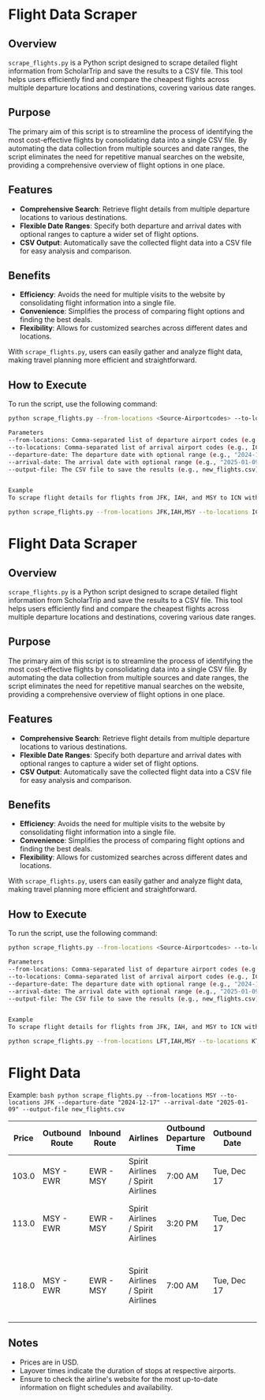 # Flight Data Scraper

## Overview

`scrape_flights.py` is a Python script designed to scrape detailed flight information from ScholarTrip and save the results to a CSV file. This tool helps users efficiently find and compare the cheapest flights across multiple departure locations and destinations, covering various date ranges.

## Purpose

The primary aim of this script is to streamline the process of identifying the most cost-effective flights by consolidating data into a single CSV file. By automating the data collection from multiple sources and date ranges, the script eliminates the need for repetitive manual searches on the website, providing a comprehensive overview of flight options in one place.

## Features

- **Comprehensive Search**: Retrieve flight details from multiple departure locations to various destinations.
- **Flexible Date Ranges**: Specify both departure and arrival dates with optional ranges to capture a wider set of flight options.
- **CSV Output**: Automatically save the collected flight data into a CSV file for easy analysis and comparison.

## Benefits

- **Efficiency**: Avoids the need for multiple visits to the website by consolidating flight information into a single file.
- **Convenience**: Simplifies the process of comparing flight options and finding the best deals.
- **Flexibility**: Allows for customized searches across different dates and locations.

With `scrape_flights.py`, users can easily gather and analyze flight data, making travel planning more efficient and straightforward.


## How to Execute
To run the script, use the following command:

```bash
python scrape_flights.py --from-locations <Source-Airportcodes> --to-locations <Destination-Airportcodes> --departure-date "<date>" --arrival-date "<date>" --output-file <name-of-output-file>

```

```bash
Parameters
--from-locations: Comma-separated list of departure airport codes (e.g., JFK,IAH,MSY).
--to-locations: Comma-separated list of arrival airport codes (e.g., ICN).
--departure-date: The departure date with optional range (e.g., "2024-12-17 3d"). This means the script will consider dates from 3 days before to 3 days after the specified date.
--arrival-date: The arrival date with optional range (e.g., "2025-01-09 2d"). This means the script will consider dates from 2 days before to 2 days after the specified date.
--output-file: The CSV file to save the results (e.g., new_flights.csv).


Example
To scrape flight details for flights from JFK, IAH, and MSY to ICN with a departure date of December 17, 2024, and an arrival date of January 9, 2025, including a 3-day range before and 2-day range after, and save the results to new_flights.csv, use the following command:
```
```bash
python scrape_flights.py --from-locations JFK,IAH,MSY --to-locations ICN --departure-date "2024-12-17 3d" --arrival-date "2025-01-09 2d" --output-file new_flights.csv
```

# Flight Data Scraper

## Overview

`scrape_flights.py` is a Python script designed to scrape detailed flight information from ScholarTrip and save the results to a CSV file. This tool helps users efficiently find and compare the cheapest flights across multiple departure locations and destinations, covering various date ranges.

## Purpose

The primary aim of this script is to streamline the process of identifying the most cost-effective flights by consolidating data into a single CSV file. By automating the data collection from multiple sources and date ranges, the script eliminates the need for repetitive manual searches on the website, providing a comprehensive overview of flight options in one place.

## Features

- **Comprehensive Search**: Retrieve flight details from multiple departure locations to various destinations.
- **Flexible Date Ranges**: Specify both departure and arrival dates with optional ranges to capture a wider set of flight options.
- **CSV Output**: Automatically save the collected flight data into a CSV file for easy analysis and comparison.

## Benefits

- **Efficiency**: Avoids the need for multiple visits to the website by consolidating flight information into a single file.
- **Convenience**: Simplifies the process of comparing flight options and finding the best deals.
- **Flexibility**: Allows for customized searches across different dates and locations.

With `scrape_flights.py`, users can easily gather and analyze flight data, making travel planning more efficient and straightforward.


## How to Execute
To run the script, use the following command:

```bash
python scrape_flights.py --from-locations <Source-Airportcodes> --to-locations <Destination-Airportcodes> --departure-date "<date>" --arrival-date "<date>" --output-file <name-of-output-file>

```

```bash
Parameters
--from-locations: Comma-separated list of departure airport codes (e.g., JFK,IAH,MSY).
--to-locations: Comma-separated list of arrival airport codes (e.g., ICN).
--departure-date: The departure date with optional range (e.g., "2024-12-17 3d"). This means the script will consider dates from 3 days before to 3 days after the specified date.
--arrival-date: The arrival date with optional range (e.g., "2025-01-09 2d"). This means the script will consider dates from 2 days before to 2 days after the specified date.
--output-file: The CSV file to save the results (e.g., new_flights.csv).


Example
To scrape flight details for flights from JFK, IAH, and MSY to ICN with a departure date of December 17, 2024, and an arrival date of January 9, 2025, including a 3-day range before and 2-day range after, and save the results to new_flights.csv, use the following command:
```
```bash
python scrape_flights.py --from-locations LFT,IAH,MSY --to-locations KTM --departure-date "2024-12-17 3d" --arrival-date "2025-01-09 3d" --output-file new_flights.csv
```

# Flight Data
Example:
``bash
 python scrape_flights.py --from-locations MSY --to-locations JFK --departure-date "2024-12-17" --arrival-date "2025-01-09" --output-file new_flights.csv
``

| Price | Outbound Route | Inbound Route | Airlines | Outbound Departure Time | Outbound Date | Outbound Duration | Inbound Departure Time | Inbound Date | Inbound Duration | Outbound Layover | Inbound Layover |
|-------|----------------|---------------|----------|-------------------------|---------------|-------------------|------------------------|--------------|------------------|------------------|-----------------|
| 103.0 | MSY - EWR | EWR - MSY | Spirit Airlines / Spirit Airlines | 7:00 AM | Tue, Dec 17 | 3h 2m | 10:03 PM | Thu, Jan 9 | 3h 2m | [] | [] |
| 113.0 | MSY - EWR | EWR - MSY | Spirit Airlines / Spirit Airlines | 3:20 PM | Tue, Dec 17 | 3h 2m | 10:03 PM | Thu, Jan 9 | 3h 2m | ['2h 17m layover in Orlando International Airport'] | [] |
| 118.0 | MSY - EWR | EWR - MSY | Spirit Airlines / Spirit Airlines | 7:00 AM | Tue, Dec 17 | 3h 2m | 1:11 PM | Thu, Jan 9 | 3h 2m | [] | ['2h 54m layover in Hartsfield Jackson Atlanta International Airport'] |

## Notes
- Prices are in USD.
- Layover times indicate the duration of stops at respective airports.
- Ensure to check the airline's website for the most up-to-date information on flight schedules and availability.
